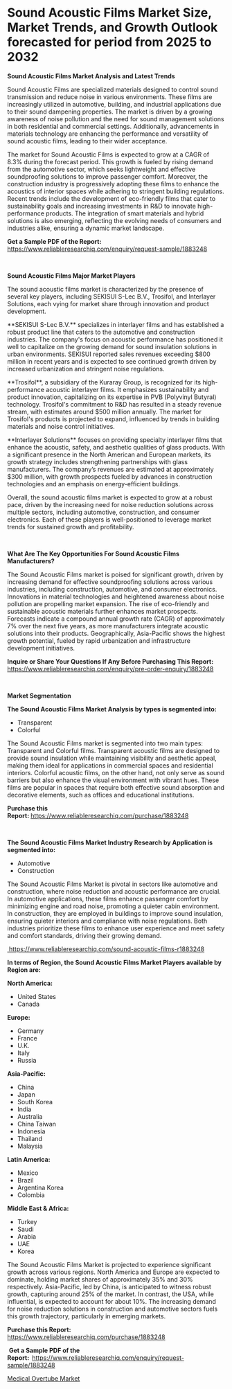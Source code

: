 <p><h1>Sound Acoustic Films Market Size, Market Trends, and Growth Outlook forecasted for period from 2025 to 2032</h1></p><p><strong>Sound Acoustic Films Market Analysis and Latest Trends</strong></p>
<p><p>Sound Acoustic Films are specialized materials designed to control sound transmission and reduce noise in various environments. These films are increasingly utilized in automotive, building, and industrial applications due to their sound dampening properties. The market is driven by a growing awareness of noise pollution and the need for sound management solutions in both residential and commercial settings. Additionally, advancements in materials technology are enhancing the performance and versatility of sound acoustic films, leading to their wider acceptance.</p><p>The market for Sound Acoustic Films is expected to grow at a CAGR of 8.3% during the forecast period. This growth is fueled by rising demand from the automotive sector, which seeks lightweight and effective soundproofing solutions to improve passenger comfort. Moreover, the construction industry is progressively adopting these films to enhance the acoustics of interior spaces while adhering to stringent building regulations. Recent trends include the development of eco-friendly films that cater to sustainability goals and increasing investments in R&D to innovate high-performance products. The integration of smart materials and hybrid solutions is also emerging, reflecting the evolving needs of consumers and industries alike, ensuring a dynamic market landscape.</p></p>
<p><strong>Get a Sample PDF of the Report:&nbsp;</strong> <a href="https://www.reliableresearchiq.com/enquiry/request-sample/1883248?utm_campaign=3113&utm_medium=2&utm_source=Github&utm_content=ia&utm_term=05032025&utm_id=sound-acoustic-films">https://www.reliableresearchiq.com/enquiry/request-sample/1883248</a></p>
<p>&nbsp;</p>
<p><strong>Sound Acoustic Films Major Market Players</strong></p>
<p><p>The sound acoustic films market is characterized by the presence of several key players, including SEKISUI S-Lec B.V., Trosifol, and Interlayer Solutions, each vying for market share through innovation and product development.</p><p>**SEKISUI S-Lec B.V.** specializes in interlayer films and has established a robust product line that caters to the automotive and construction industries. The company's focus on acoustic performance has positioned it well to capitalize on the growing demand for sound insulation solutions in urban environments. SEKISUI reported sales revenues exceeding $800 million in recent years and is expected to see continued growth driven by increased urbanization and stringent noise regulations.</p><p>**Trosifol**, a subsidiary of the Kuraray Group, is recognized for its high-performance acoustic interlayer films. It emphasizes sustainability and product innovation, capitalizing on its expertise in PVB (Polyvinyl Butyral) technology. Trosifol's commitment to R&D has resulted in a steady revenue stream, with estimates around $500 million annually. The market for Trosifol's products is projected to expand, influenced by trends in building materials and noise control initiatives.</p><p>**Interlayer Solutions** focuses on providing specialty interlayer films that enhance the acoustic, safety, and aesthetic qualities of glass products. With a significant presence in the North American and European markets, its growth strategy includes strengthening partnerships with glass manufacturers. The company’s revenues are estimated at approximately $300 million, with growth prospects fueled by advances in construction technologies and an emphasis on energy-efficient buildings.</p><p>Overall, the sound acoustic films market is expected to grow at a robust pace, driven by the increasing need for noise reduction solutions across multiple sectors, including automotive, construction, and consumer electronics. Each of these players is well-positioned to leverage market trends for sustained growth and profitability.</p></p>
<p>&nbsp;</p>
<p><strong>What Are The Key Opportunities For Sound Acoustic Films Manufacturers?</strong></p>
<p><p>The Sound Acoustic Films market is poised for significant growth, driven by increasing demand for effective soundproofing solutions across various industries, including construction, automotive, and consumer electronics. Innovations in material technologies and heightened awareness about noise pollution are propelling market expansion. The rise of eco-friendly and sustainable acoustic materials further enhances market prospects. Forecasts indicate a compound annual growth rate (CAGR) of approximately 7% over the next five years, as more manufacturers integrate acoustic solutions into their products. Geographically, Asia-Pacific shows the highest growth potential, fueled by rapid urbanization and infrastructure development initiatives.</p></p>
<p><strong>Inquire or Share Your Questions If Any Before Purchasing This Report:</strong> <a href="https://www.reliableresearchiq.com/enquiry/pre-order-enquiry/1883248?utm_campaign=3113&utm_medium=2&utm_source=Github&utm_content=ia&utm_term=05032025&utm_id=sound-acoustic-films">https://www.reliableresearchiq.com/enquiry/pre-order-enquiry/1883248</a></p>
<p>&nbsp;</p>
<p><strong>Market Segmentation</strong></p>
<p><strong>The Sound Acoustic Films Market Analysis by types is segmented into:</strong></p>
<p><ul><li>Transparent</li><li>Colorful</li></ul></p>
<p><p>The Sound Acoustic Films market is segmented into two main types: Transparent and Colorful films. Transparent acoustic films are designed to provide sound insulation while maintaining visibility and aesthetic appeal, making them ideal for applications in commercial spaces and residential interiors. Colorful acoustic films, on the other hand, not only serve as sound barriers but also enhance the visual environment with vibrant hues. These films are popular in spaces that require both effective sound absorption and decorative elements, such as offices and educational institutions.</p></p>
<p><strong>Purchase this Report:&nbsp;</strong><a href="https://www.reliableresearchiq.com/purchase/1883248?utm_campaign=3113&utm_medium=2&utm_source=Github&utm_content=ia&utm_term=05032025&utm_id=sound-acoustic-films">https://www.reliableresearchiq.com/purchase/1883248</a></p>
<p>&nbsp;</p>
<p><strong>The Sound Acoustic Films Market Industry Research by Application is segmented into:</strong></p>
<p><ul><li>Automotive</li><li>Construction</li></ul></p>
<p><p>The Sound Acoustic Films Market is pivotal in sectors like automotive and construction, where noise reduction and acoustic performance are crucial. In automotive applications, these films enhance passenger comfort by minimizing engine and road noise, promoting a quieter cabin environment. In construction, they are employed in buildings to improve sound insulation, ensuring quieter interiors and compliance with noise regulations. Both industries prioritize these films to enhance user experience and meet safety and comfort standards, driving their growing demand.</p></p>
<p><a href="https://www.reliableresearchiq.com/sound-acoustic-films-r1883248?utm_campaign=3113&utm_medium=2&utm_source=Github&utm_content=ia&utm_term=05032025&utm_id=sound-acoustic-films">&nbsp;https://www.reliableresearchiq.com/sound-acoustic-films-r1883248</a></p>
<p><strong>In terms of Region, the Sound Acoustic Films Market Players available by Region are:</strong></p>
<p>
    <p> <strong> North America: </strong>
        <ul>
            <li>United States</li>
            <li>Canada</li>
        </ul>
        </p> 
    <p> <strong> Europe: </strong>
        <ul>
            <li>Germany</li>
            <li>France</li>
            <li>U.K.</li>
            <li>Italy</li>
            <li>Russia</li>
        </ul>
        </p> 
    <p> <strong> Asia-Pacific: </strong>
        <ul>
            <li>China</li>
            <li>Japan</li>
            <li>South Korea</li>
            <li>India</li>
            <li>Australia</li>
            <li>China Taiwan</li>
            <li>Indonesia</li>
            <li>Thailand</li>
            <li>Malaysia</li>
        </ul>
        </p> 
    <p> <strong> Latin America: </strong>
        <ul>
            <li>Mexico</li>
            <li>Brazil</li>
            <li>Argentina Korea</li>
            <li>Colombia</li>
        </ul>
        </p> 
    <p> <strong> Middle East & Africa: </strong>
        <ul>
            <li>Turkey</li>
            <li>Saudi</li>
            <li>Arabia</li>
            <li>UAE</li>
            <li>Korea</li>
        </ul>
    </p>
    </p>
<p><p>The Sound Acoustic Films Market is projected to experience significant growth across various regions. North America and Europe are expected to dominate, holding market shares of approximately 35% and 30% respectively. Asia-Pacific, led by China, is anticipated to witness robust growth, capturing around 25% of the market. In contrast, the USA, while influential, is expected to account for about 10%. The increasing demand for noise reduction solutions in construction and automotive sectors fuels this growth trajectory, particularly in emerging markets.</p></p>
<p><strong>Purchase this Report: </strong><a href="https://www.reliableresearchiq.com/purchase/1883248?utm_campaign=3113&utm_medium=2&utm_source=Github&utm_content=ia&utm_term=05032025&utm_id=sound-acoustic-films">https://www.reliableresearchiq.com/purchase/1883248</a></p>
<p>&nbsp;<strong>Get a Sample PDF of the Report:&nbsp;&nbsp;</strong><a href="https://www.reliableresearchiq.com/enquiry/request-sample/1883248?utm_campaign=3113&utm_medium=2&utm_source=Github&utm_content=ia&utm_term=05032025&utm_id=sound-acoustic-films">https://www.reliableresearchiq.com/enquiry/request-sample/1883248</a></p>
<p><strong></strong></p>
<p><p><a href="https://github.com/elodielamto06/Market-Research-Report-List-1/blob/main/medical-overtube-market.md?utm_campaign=3113&utm_medium=2&utm_source=Github&utm_content=ia&utm_term=05032025&utm_id=sound-acoustic-films">Medical Overtube Market</a></p></p>